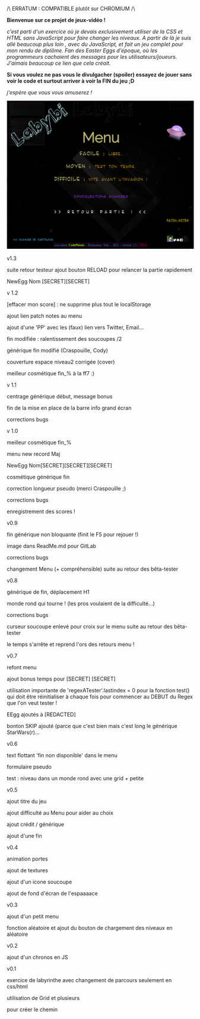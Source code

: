 /\ ERRATUM : COMPATIBLE plutôt sur CHROMIUM /\

__Bienvenue sur ce projet de jeux-vidéo !__

_c'est parti d'un exercice où je devais exclusivement utiliser de la CSS et HTML sans 
JavaScript pour faire changer les niveaux. A partir de là je suis allé beaucoup plus loin
, avec du JavaScript, et fait un jeu complet pour mon rendu de diplôme. Fan des Easter Eggs
d'époque, où les programmeurs cachaient des messages pour les utilisateurs/joueurs. 
J'aimais beaucoup ce lien que cela créait._

__Si vous voulez ne pas vous le divulgacher (spoiler) essayez de jouer sans voir le code
et surtout arriver à voir la FIN du jeu ;D__

_j'espère que vous vous amuserez !_

![Alt text](tools/labyMenuFin.png)

v1.3

suite retour testeur ajout bouton RELOAD pour relancer la partie rapidement

NewEgg Nom [SECRET][SECRET]


v 1.2

[effacer mon score] : ne supprime plus tout le localStorage

ajout lien patch notes au menu 

ajout d'une 'PP' avec les (faux) lien vers Twitter, Email...

fin modifiée : ralentissement des soucoupes /2

générique fin modifié (Craspouille, Cody)

couverture espace niveau2 corrigée (cover)

meilleur cosmétique fin_% à la ff7 :)

v 1.1

centrage générique début, message bonus

fin de la mise en place de la barre info grand écran

corrections bugs


v 1.0

meilleur cosmétique fin_%

menu new record Maj

NewEgg Nom[SECRET][SECRET][SECRET]

cosmétique générique fin

correction longueur pseudo (merci Craspouille ;)

corrections bugs

enregistrement des scores !


v0.9

fin générique non bloquante (finit le F5 pour rejouer !)

image dans ReadMe.md pour GitLab

corrections bugs

changement Menu (+ compréhensible) suite au retour des bêta-tester


v0.8

générique de fin, déplacement H1

monde rond qui tourne ! (les pros voulaient de la difficulté...)

corrections bugs

curseur soucoupe enlevé pour croix sur le menu suite au retour des bêta-tester

le temps s'arrête et reprend l'ors des retours menu !

v0.7

refont menu

ajout bonus temps pour [SECRET] [SECRET] 

utilisation importante de 'regexATester'.lastindex = 0 pour la fonction test() qui doit
être réinitialiser à chaque fois pour commencer au DEBUT du Regex que l'on veut tester !

EEgg ajoutés à [REDACTED]

bonton SKIP ajouté (parce que c'est bien mais c'est long le générique StarWars(r)...


v0.6

text flottant 'fin non disponible' dans le menu

formulaire pseudo

test : niveau dans un monde rond avec une grid + petite


v0.5

ajout titre du jeu

ajout difficulté au Menu pour aider au choix

ajout crédit / générique 

ajout d'une fin 


v0.4

animation portes

ajout de textures

ajout d'un icone soucoupe

ajout de fond d'écran de l'espaaaace


v0.3

ajout d'un petit menu

fonction aléatoire et
ajout du bouton de chargement des niveaux en aléatoire


v0.2

ajout d'un chronos en JS


v0.1

exercice de labyrinthe avec changement de parcours seulement en css/html

utilisation de Grid et plusieurs <div> pour créer le chemin

